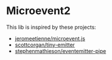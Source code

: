 # Microevent2
This lib is inspired by these projects:

- [jeromeetienne/microevent.js](https://github.com/jeromeetienne/microevent.js)
- [scottcorgan/tiny-emitter](https://github.com/scottcorgan/tiny-emitter)
- [stephenmathieson/eventemitter-pipe](https://github.com/stephenmathieson/eventemitter-pipe)
